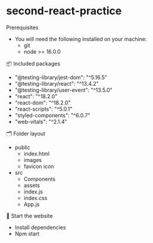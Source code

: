 # second-react-practice
Prerequisites
- You will need the following installed on your machine:
  - git
  - node >= 16.0.0

📦 Included packages
- "@testing-library/jest-dom": "^5.16.5"
- "@testing-library/react": "^13.4.2"
- "@testing-library/user-event": "^13.5.0"
- "react": "^18.2.0"
- "react-dom": "^18.2.0"
- "react-scripts": "^5.0.1"
- "styled-components": "^6.0.7"
- "web-vitals": "^2.1.4"

🗂 Folder layout
- public
  - index.html
  - images
  - favicon icon
- src
  - Components
  - assets
  - index.js
  - index.css
  - App.js

🏁 Start the website
- Install dependencies
- Npm start
